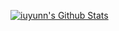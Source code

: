 [![iuyunn's Github Stats](https://github-readme-stats.vercel.app/api?username=iuyunn&show_icons=true&theme=tokyonight)](https://github.com/iuyunn)
